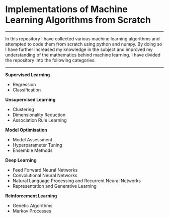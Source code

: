 # Implementations of Machine Learning Algorithms from Scratch
------------------------------------------------------------------------------------------------------------------------------
In this repository I have collected various machine learning algorithms and attempted to code them from scratch using python and numpy. By doing so I have further increased my knowledge in the subject and improved my understanding of the mathematics behind machine learning. I have divided the repository into the following categories:

------------------------------------------------------------------------------------------------------------------------------
**Supervised Learning**
- Regression
- Classification

**Unsupervised Learning**
- Clustering
- Dimensionality Reduction
- Association Rule Learning

**Model Optimisation**
- Model Assessment
- Hyperparameter Tuning
- Ensemble Methods

**Deep Learning**
- Feed Forward Neural Networks
- Convolutional Neural Networks
- Natural Language Processing and Recurrent Neural Networks
- Representation and Generative Learning

**Reinforcement Learning**
- Genetic Algorithms
- Markov Processes
